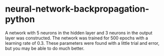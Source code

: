 # neural-network-backpropagation-python

A network with 5 neurons in the hidden layer and 3 neurons in the output layer was constructed. The network was trained for 500 epochs with a learning rate of 0.3. These parameters were found with a little trial and error, but you may be able to do much better.
